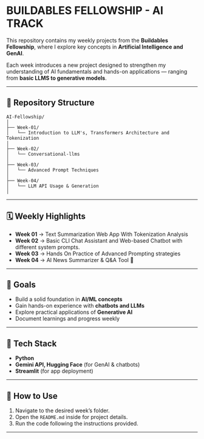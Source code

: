 # BUILDABLES FELLOWSHIP - AI TRACK

This repository contains my weekly projects from the **Buildables Fellowship**, where I explore key concepts in **Artificial Intelligence and GenAI**.

Each week introduces a new project designed to strengthen my understanding of AI fundamentals and hands-on applications — ranging from **basic LLMS to generative models**.

---

## 📂 Repository Structure

```
AI-Fellowship/
│
├── Week-01/
│   └── Introduction to LLM's, Transformers Architecture and Tokenization
│
├── Week-02/
│   └── Conversational-llms 
│
├── Week-03/
│   └── Advanced Prompt Techniques
│
├── Week-04/
│   └── LLM API Usage & Generation
│

```

---

## 🗓 Weekly Highlights

* **Week 01** → Text Summarization Web App With Tokenization Analysis
* **Week 02** → Basic CLI Chat Assistant and Web-based Chatbot with different system prompts.
* **Week 03** → Hands On Practice of Advanced Prompting strategies
* **Week 04** → AI News Summarizer & Q&A Tool 🚀
---

## 🎯 Goals

* Build a solid foundation in **AI/ML concepts**
* Gain hands-on experience with **chatbots and LLMs**
* Explore practical applications of **Generative AI**
* Document learnings and progress weekly

---

## 🔧 Tech Stack

* **Python** 
* **Gemini API, Hugging Face** (for GenAI & chatbots)
* **Streamlit** (for app deployment)

---

## 📖 How to Use

1. Navigate to the desired week’s folder.
2. Open the `README.md` inside for project details.
3. Run the code following the instructions provided.

---

